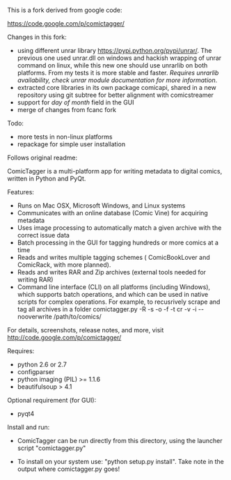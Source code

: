 This is a fork derived from google code:

  https://code.google.com/p/comictagger/


Changes in this fork:
 - using different unrar library https://pypi.python.org/pypi/unrar/. The previous one used unrar.dll on windows and hackish wrapping of
   unrar command on linux, while this new one should use unrarlib on both platforms. From my tests
   it is more stable and faster. *Requires unrarlib availability, check unrar module documentation for more information*.
 - extracted core libraries in its own package comicapi, shared in a new repository using git subtree for better alignment with comicstreamer
 - support for *day of month* field in the GUI
 - merge of changes from fcanc fork

Todo:
 - more tests in non-linux platforms
 - repackage for simple user installation

Follows original readme:

ComicTagger is a multi-platform app for writing metadata to digital comics, written in Python and PyQt.

Features:

* Runs on Mac OSX, Microsoft Windows, and Linux systems
* Communicates with an online database (Comic Vine) for acquiring metadata
* Uses image processing to automatically match a given archive with the correct issue data
* Batch processing in the GUI for tagging hundreds or more comics at a time
* Reads and writes multiple tagging schemes ( ComicBookLover and ComicRack, with more planned).
* Reads and writes RAR and Zip archives (external tools needed for writing RAR)
* Command line interface (CLI) on all platforms (including Windows), which supports batch operations, and which can be used in native scripts for complex operations. For example, to recusrively scrape and tag all archives in a folder
	comictagger.py -R -s -o -f -t cr -v -i --nooverwrite /path/to/comics/

For details, screenshots, release notes, and more, visit http://code.google.com/p/comictagger/

Requires:

* python 2.6 or 2.7
* configparser
* python imaging (PIL) >= 1.1.6
* beautifulsoup > 4.1
    
Optional requirement (for GUI):

* pyqt4

Install and run:

* ComicTagger can be run directly from this directory, using the launcher script "comictagger.py"

* To install on your system use:  "python setup.py install".  Take note in the output where comictagger.py goes!
